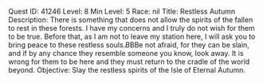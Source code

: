 Quest ID: 41246
Level: 8
Min Level: 5
Race: nil
Title: Restless Autumn
Description: There is something that does not allow the spirits of the fallen to rest in these forests. I have my concerns and I truly do not wish for them to be true. Before that, as I am not to leave my station here, I will ask you to bring peace to these restless souls.$B$BBe not afraid, for they can be slain, and if by any chance they resemble someone you know, look away. It is wrong for them to be here and they must return to the cradle of the world beyond.
Objective: Slay the restless spirits of the Isle of Eternal Autumn.
